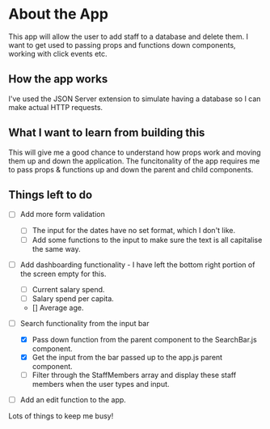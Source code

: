 # About the App

This app will allow the user to add staff to a database and delete them. I want to get used to passing props and functions down components, working with click events etc. 

## How the app works

I've used the JSON Server extension to simulate having a database so I can make actual HTTP requests. 

## What I want to learn from building this

This will give me a good chance to understand how props work and moving them up and down the application. The funcitonality of the app requires me to pass props & functions up and down the parent and child components. 

## Things left to do

- [ ] Add more form validation
    - [ ] The input for the dates have no set format, which I don't like. 
    - [ ] Add some functions to the input to make sure the text is all capitalise the same way.

- [ ] Add dashboarding functionality - I have left the bottom right portion of the screen empty for this.
    - [ ] Current salary spend.
    - [ ] Salary spend per capita.
    - [] Average age.

- [ ] Search functionality from the input bar
    - [x] Pass down function from the parent component to the SearchBar.js component.
    - [x] Get the input from the bar passed up to the app.js parent component.
    - [ ] Filter through the StaffMembers array and display these staff members when the user types and input.

- [ ] Add an edit function to the app.

Lots of things to keep me busy!

